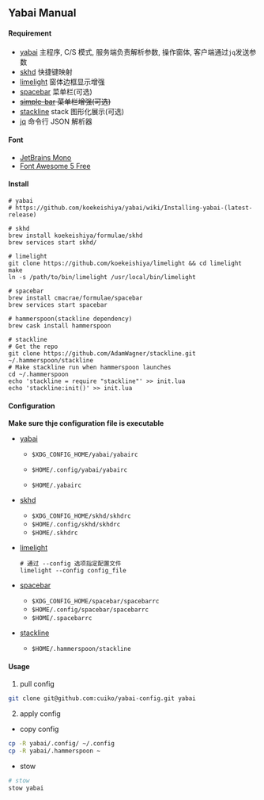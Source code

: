 ## Yabai Manual

#### Requirement
- [yabai](https://github.com/koekeishiya/yabai) 主程序, C/S 模式, 服务端负责解析参数, 操作窗体, 客户端通过`jq`发送参数
- [skhd](https://github.com/koekeishiya/skhd) 快捷键映射
- [limelight](https://github.com/koekeishiya/limelight) 窗体边框显示增强
- [spacebar](https://github.com/cmacrae/spacebar) 菜单栏(可选)
- ~~[simple-bar](https://github.com/Jean-Tinland/simple-bar) 菜单栏增强(可选)~~
- [stackline](https://github.com/AdamWagner/stackline) stack 图形化展示(可选)
- [jq](https://github.com/stedolan/jq) 命令行 JSON 解析器

#### Font

- [JetBrains Mono](https://www.nerdfonts.com/)
- [Font Awesome 5 Free](https://fontawesome.com/v5/download)

#### Install

```shell
# yabai
# https://github.com/koekeishiya/yabai/wiki/Installing-yabai-(latest-release)

# skhd
brew install koekeishiya/formulae/skhd
brew services start skhd/

# limelight
git clone https://github.com/koekeishiya/limelight && cd limelight
make
ln -s /path/to/bin/limelight /usr/local/bin/limelight

# spacebar
brew install cmacrae/formulae/spacebar
brew services start spacebar

# hammerspoon(stackline dependency)
brew cask install hammerspoon

# stackline
# Get the repo
git clone https://github.com/AdamWagner/stackline.git ~/.hammerspoon/stackline
# Make stackline run when hammerspoon launches
cd ~/.hammerspoon
echo 'stackline = require "stackline"' >> init.lua
echo 'stackline:init()' >> init.lua
```

#### Configuration

**Make sure thje configuration file is executable**

- [yabai](https://github.com/koekeishiya/yabai/wiki/Configuration#configuration-file)

  - `$XDG_CONFIG_HOME/yabai/yabairc`

  - `$HOME/.config/yabai/yabairc`

  - `$HOME/.yabairc`

- [skhd](https://github.com/koekeishiya/skhd#Configuration)

  - `$XDG_CONFIG_HOME/skhd/skhdrc`
  - `$HOME/.config/skhd/skhdrc`
  - `$HOME/.skhdrc`

- [limelight](https://github.com/koekeishiya/limelight/blob/master/doc/limelight.asciidoc#config)

  ```shell
  # 通过 --config 选项指定配置文件
  limelight --config config_file
  ```

- [spacebar](https://github.com/cmacrae/spacebar/blob/v1.4.0/doc/spacebar.asciidoc)

  - `$XDG_CONFIG_HOME/spacebar/spacebarrc`
  - `$HOME/.config/spacebar/spacebarrc`
  - `$HOME/.spacebarrc`

- [stackline](https://github.com/AdamWagner/stackline/wiki/Configuring-stackline)

  - `$HOME/.hammerspoon/stackline`


#### Usage

1. pull config
```bash
git clone git@github.com:cuiko/yabai-config.git yabai
```

2. apply config
- copy config
```bash
cp -R yabai/.config/ ~/.config
cp -R yabai/.hammerspoon ~
```
- stow
```bash
# stow
stow yabai
```
